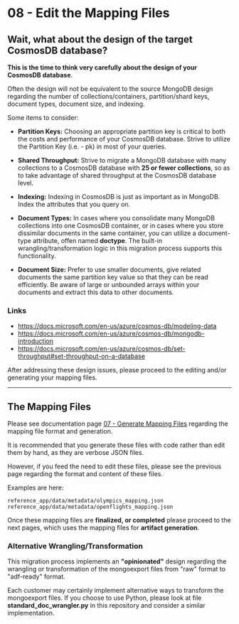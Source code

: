 # 08 - Edit the Mapping Files

## Wait, what about the design of the target CosmosDB database?

**This is the time to think very carefully about the design of your CosmosDB database**.

Often the design will not be equivalent to the source MongoDB design regarding
the number of collections/containers, partition/shard keys, document types, document size,
and indexing.

Some items to consider:

- **Partition Keys:** Choosing an appropriate partition key is critical to both the 
costs and performance of your CosmosDB database.  Strive to utilize the Partition Key (i.e. - pk)
in most of your queries.

- **Shared Throughput:** Strive to migrate a MongoDB database with many collections to a CosmosDB
database with **25 or fewer collections**, so as to take advantage of shared throughput at the 
CosmosDB database level.

- **Indexing:** Indexing in CosmosDB is just as important as in MongoDB.  Index the attributes
that you query on.

- **Document Types:** In cases where you consolidate many MongoDB collections into one CosmosDB
container, or in cases where you store dissimilar documents in the same container, you can
utilize a document-type attribute, offen named **doctype**.  The built-in wrangling/transformation
logic in this migration process supports this functionality.

- **Document Size:** Prefer to use smaller documents, give related documents the same partition
key value so that they can be read efficiently.  Be aware of large or unbounded arrays within
your documents and extract this data to other documents.

### Links

- https://docs.microsoft.com/en-us/azure/cosmos-db/modeling-data
- https://docs.microsoft.com/en-us/azure/cosmos-db/mongodb-introduction
- https://docs.microsoft.com/en-us/azure/cosmos-db/set-throughput#set-throughput-on-a-database

After addressing these design issues, please proceed to the editing and/or generating
your mapping files.

---

## The Mapping Files 

Please see documentation page [07 - Generate Mapping Files](07_generate_mapping_files.md)
regarding the mapping file format and generation.

It is recommended that you generate these files with code rather than edit them
by hand, as they are verbose JSON files.

However, if you feed the need to edit these files, please see the previous page
regarding the format and content of these files.

Examples are here:

```
reference_app/data/metadata/olympics_mapping.json
reference_app/data/metadata/openflights_mapping.json
```

Once these mapping files are **finalized, or completed** please proceed to the
next pages, which uses the mapping files for **artifact generation**.

### Alternative Wrangling/Transformation

This migration process implements an **"opinionated"** design regarding the
wrangling or transformation of the mongoexport files from "raw" format
to "adf-ready" format.

Each customer may certainly implement alternative ways to transform the
mongoexport files.  If you choose to use Python, please look at file 
**standard_doc_wrangler.py** in this repository and consider a similar
implementation.

